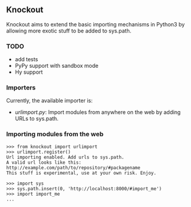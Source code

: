## Knockout

Knockout aims to extend the basic importing mechanisms in Python3 by allowing more exotic stuff to be added to sys.path.

### TODO

- add tests
- PyPy support with sandbox mode
- Hy support

### Importers

Currently, the available importer is:

- *urlimport.py*: Import modules from anywhere on the web by adding URLs to sys.path.

### Importing modules from the web	
	
	>>> from knockout import urlimport
	>>> urlimport.register()
	Url importing enabled. Add urls to sys.path.
	A valid url looks like this: http://example.com/path/to/repository/#packagename
	This stuff is experimental, use at your own risk. Enjoy.
	
	>>> import sys
	>>> sys.path.insert(0, 'http://localhost:8000/#import_me')
	>>> import import_me
	...

	
